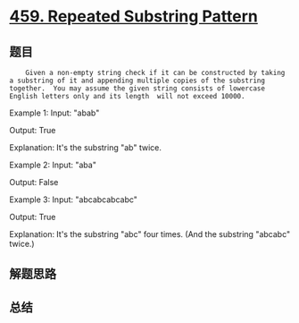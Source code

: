 # [459. Repeated Substring Pattern](https://leetcode.com/problems/repeated-substring-pattern/)

## 题目

        Given a non-empty string check if it can be constructed by taking a substring of it and appending multiple copies of the substring together.  You may assume the given string consists of lowercase English letters only and its length  will not exceed 10000. 

Example 1:
Input: "abab"

Output: True

Explanation: It's the substring "ab" twice.



Example 2:
Input: "aba"

Output: False



Example 3:
Input: "abcabcabcabc"

Output: True

Explanation: It's the substring "abc" four times. (And the substring "abcabc" twice.)


      

## 解题思路


## 总结



